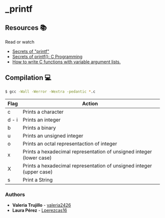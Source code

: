 # _printf

## Resources :books:
Read or watch
* [Secrets of "printf"](https://www.cypress.com/file/54761/download) 
* [Secrets of printf(): C Programming](https://www.youtube.com/watch?v=Y9kUWsyyChk&t=319s)
* [How to write C functions with variable argument lists.](https://www.youtube.com/watch?v=S-ak715zIIE)

## Compilation :computer:
```bash
$ gcc -Wall -Werror -Wextra -pedantic *.c
```
Flag   | Action
------------- | -------------
  c  | Prints a character
  d - i | Prints an integer
  b  | Prints a binary
  u  | Prints an unsigned integer
  o  | Prints an octal representaction of integer
  x  | Prints a hexadecimal representation of unsigned integer (lower case)
  X  | Prints a hexadecimal representation of unsigned integer (upper case)
  s  | Print a String

  

  ### Authors
  * **Valeria Trujillo** - [valeria2426](https://github.com/valeria2426)
  * **Laura Pérez** - [Lperezcas16](https://github.com/lperezcas16)





